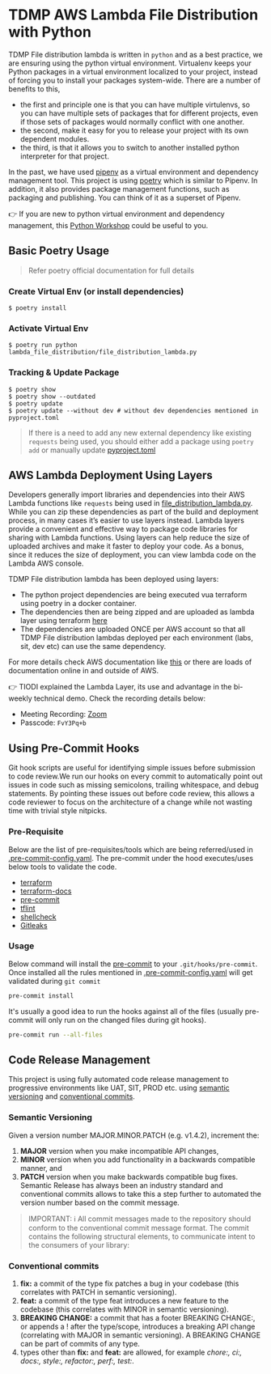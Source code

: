 # TDMP AWS Lambda File Distribution with Python

TDMP File distribution lambda is written in `python` and as a best practice, we are ensuring using the python virtual environment.
Virtualenv keeps your Python packages in a virtual environment localized to your project, instead of forcing you to install
your packages system-wide.
There are a number of benefits to this,

- the first and principle one is that you can have multiple virtulenvs, so you can have multiple sets of packages that
 for different projects, even if those sets of packages would normally conflict with one another.
- the second, make it easy for you to release your project with its own dependent modules.
- the third, is that it allows you to switch to another installed python interpreter for that project.

In the past, we have used [pipenv](https://pipenv.pypa.io/en/latest/) as a virtual environment and dependency management tool.
This project is using [poetry](https://python-poetry.org/) which is similar to Pipenv. In addition, it also provides
package management functions, such as packaging and publishing. You can think of it as a superset of Pipenv.

:point_right: If you are new to python virtual environment and dependency management, this [Python Workshop](https://elsevier.atlassian.net/wiki/spaces/TIOCDT/pages/119600976384311/Python+Workshop+Link)
could be useful to you.

## Basic Poetry Usage
> Refer poetry official documentation for full details

### Create Virtual Env (or install dependencies)
```shell
$ poetry install
```

### Activate Virtual Env
```shell
$ poetry run python lambda_file_distribution/file_distribution_lambda.py
```

### Tracking & Update Package
```shell
$ poetry show
$ poetry show --outdated
$ poetry update
$ poetry update --without dev # without dev dependencies mentioned in pyproject.toml
```

> If there is a need to add any new external dependency like existing `requests` being used, you should either add a package
> using `poetry add` or manually update [pyproject.toml](./pyproject.toml)

## AWS Lambda Deployment Using Layers
Developers generally import libraries and dependencies into their AWS Lambda functions like `requests` being used in [file_distribution_lambda.py](./lambda_file_distribution/file_distribution_lambda.py).
While you can zip these dependencies as part of the build and deployment process, in many cases it’s easier to use layers instead.
Lambda layers provide a convenient and effective way to package code libraries for sharing with Lambda functions.
Using layers can help reduce the size of uploaded archives and make it faster to deploy your code. As a bonus, since it
reduces the size of deployment, you can view lambda code on the Lambda AWS console.

TDMP File distribution lambda has been deployed using layers:
- The python project dependencies are being executed vua terraform using poetry in a docker container.
- The dependencies then are being zipped and are uploaded as lambda layer using terraform [here](./terraform/lambda_dependencies_layer)
- The dependencies are uploaded ONCE per AWS account so that all TDMP File distribution lambdas deployed per each environment
  (labs, sit, dev etc) can use the same dependency.

For more details check AWS documentation like [this](https://aws.amazon.com/blogs/compute/using-lambda-layers-to-simplify-your-development-process/)
or there are loads of documentation online in and outside of AWS.

:point_right: TIODI explained the Lambda Layer, its use and advantage in the bi-weekly technical demo. Check the recording details below:
- Meeting Recording: [Zoom](https://elsevier.zoom.us/rec/share/Ew6zxLaf5lL8tLsJ8jC4RHv2WqV1lgVCysn_8cUmBQSaFG3zdBCB2MiNY9ZxgTJ4.m05om8cPEm14CHbO?startTime=1662458319000)
- Passcode: `FvY3Pq+b`


<!-- Below pre-commit information should be retained in all repos.  -->
## Using Pre-Commit Hooks
Git hook scripts are useful for identifying simple issues before submission to code review.We run our hooks on every commit
to automatically point out issues in code such as missing semicolons, trailing whitespace, and debug statements. By pointing
these issues out before code review, this allows a code reviewer to focus on the architecture of a change while not wasting
time with trivial style nitpicks.

### Pre-Requisite
Below are the list of pre-requisites/tools which are being referred/used in [.pre-commit-config.yaml](.pre-commit-config.yaml).
The pre-commit under the hood executes/uses below tools to validate the code.

- [terraform](https://learn.hashicorp.com/tutorials/terraform/install-cli)
- [terraform-docs](https://github.com/terraform-docs/terraform-docs#installation)
- [pre-commit](https://pre-commit.com/#intro)
- [tflint](https://github.com/terraform-linters/tflint#installation)
- [shellcheck](https://github.com/koalaman/shellcheck#installing)
- [Gitleaks](https://github.com/zricethezav/gitleaks#as-a-pre-commit-hook)

### Usage
Below command will install the [pre-commit](https://pre-commit.com/#intro) to your `.git/hooks/pre-commit`.
Once installed all the rules mentioned in [.pre-commit-config.yaml](.pre-commit-config.yaml) will get validated during `git commit`
```bash
pre-commit install
```

It's usually a good idea to run the hooks against all of the files (usually pre-commit will only run on the changed files during git hooks).

```bash
pre-commit run --all-files
```

<!-- BEGINNING OF PRE-COMMIT-TERRAFORM DOCS HOOK -->

<!-- END OF PRE-COMMIT-TERRAFORM DOCS HOOK -->

## Code Release Management
This project is using fully automated code release management to progressive environments like UAT, SIT, PROD etc. using
[semantic versioning](https://semver.org/) and [conventional commits](https://www.conventionalcommits.org/en/v1.0.0/).

### Semantic Versioning
Given a version number MAJOR.MINOR.PATCH (e.g. v1.4.2), increment the:
1. **MAJOR** version when you make incompatible API changes,
2. **MINOR** version when you add functionality in a backwards compatible manner, and
3. **PATCH** version when you make backwards compatible bug fixes.
   Semantic Release has always been an industry standard and conventional commits allows to take this a step further to automated
   the version number based on the commit message.

> IMPORTANT: :information_source: All commit messages made to the repository should conform to the conventional commit message format.
The commit contains the following structural elements, to communicate intent to the consumers of your library:

### Conventional commits
1. **fix:** a commit of the type fix patches a bug in your codebase (this correlates with PATCH in semantic versioning).
2. **feat:** a commit of the type feat introduces a new feature to the codebase (this correlates with MINOR in semantic versioning).
3. **BREAKING CHANGE:** a commit that has a footer BREAKING CHANGE:, or appends a ! after the type/scope, introduces a breaking API change (correlating with MAJOR in semantic versioning). A BREAKING CHANGE can be part of commits of any type.
4. types other than **fix:** and **feat:** are allowed, for example _chore:, ci:, docs:, style:, refactor:, perf:, test:_.
